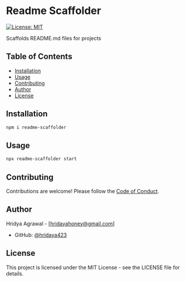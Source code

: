 # Readme Scaffolder

[![License: MIT](https://img.shields.io/badge/License-MIT-blue.svg)](LICENSE)

Scaffolds README.md files for projects

## Table of Contents
- [Installation](#installation)
- [Usage](#usage)
- [Contributing](#contributing)
- [Author](#author)
- [License](#license)

## Installation
```bash
npm i readme-scaffolder
```

## Usage
```bash
npx readme-scaffolder start
```

## Contributing
Contributions are welcome! Please follow the [Code of Conduct](CODE_OF_CONDUCT.md).

## Author
Hridya Agrawal - [hridayahoney@gmail.com]
- GitHub: [@hridaya423](https://github.com/hridaya423)

## License
This project is licensed under the MIT License - see the LICENSE file for details.

